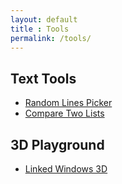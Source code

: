 ```yaml
---
layout: default
title : Tools
permalink: /tools/
---
```


## Text Tools

- <a name="Random Lines Picker" href="/tools/random-lines/">Random Lines Picker</a>
- <a name="Compare Two Lists" href="/tools/compare-two-lists/">Compare Two Lists</a>

## 3D Playground

- <a name="Compare Two Lists" href="/tools/linked-windows-3d/">Linked Windows 3D</a>
